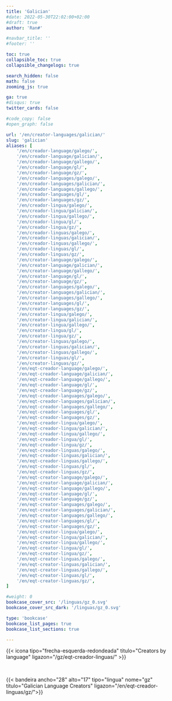 ```yaml
---
title: 'Galician'
#date: 2022-05-30T22:02:00+02:00
#draft: true
author: 'Ran#'

#navbar_title: ''
#footer: ''

toc: true
collapsible_toc: true
collapsible_changelogs: true

search_hidden: false
math: false
zooming_js: true

ga: true
#disqus: true
twitter_cards: false

#code_copy: false
#open_graph: false

url: '/en/creator-languages/galician/'
slug: 'galician'
aliases: [
    '/en/creador-language/galego/',
    '/en/creador-language/galician/',
    '/en/creador-language/gallego/',
    '/en/creador-language/gl/',
    '/en/creador-language/gz/',
    '/en/creador-languages/galego/',
    '/en/creador-languages/galician/',
    '/en/creador-languages/gallego/',
    '/en/creador-languages/gl/',
    '/en/creador-languages/gz/',
    '/en/creador-lingua/galego/',
    '/en/creador-lingua/galician/',
    '/en/creador-lingua/gallego/',
    '/en/creador-lingua/gl/',
    '/en/creador-lingua/gz/',
    '/en/creador-linguas/galego/',
    '/en/creador-linguas/galician/',
    '/en/creador-linguas/gallego/',
    '/en/creador-linguas/gl/',
    '/en/creador-linguas/gz/',
    '/en/creator-language/galego/',
    '/en/creator-language/galician/',
    '/en/creator-language/gallego/',
    '/en/creator-language/gl/',
    '/en/creator-language/gz/',
    '/en/creator-languages/galego/',
    '/en/creator-languages/galician/',
    '/en/creator-languages/gallego/',
    '/en/creator-languages/gl/',
    '/en/creator-languages/gz/',
    '/en/creator-lingua/galego/',
    '/en/creator-lingua/galician/',
    '/en/creator-lingua/gallego/',
    '/en/creator-lingua/gl/',
    '/en/creator-lingua/gz/',
    '/en/creator-linguas/galego/',
    '/en/creator-linguas/galician/',
    '/en/creator-linguas/gallego/',
    '/en/creator-linguas/gl/',
    '/en/creator-linguas/gz/',
    '/en/eqt-creador-language/galego/',
    '/en/eqt-creador-language/galician/',
    '/en/eqt-creador-language/gallego/',
    '/en/eqt-creador-language/gl/',
    '/en/eqt-creador-language/gz/',
    '/en/eqt-creador-languages/galego/',
    '/en/eqt-creador-languages/galician/',
    '/en/eqt-creador-languages/gallego/',
    '/en/eqt-creador-languages/gl/',
    '/en/eqt-creador-languages/gz/',
    '/en/eqt-creador-lingua/galego/',
    '/en/eqt-creador-lingua/galician/',
    '/en/eqt-creador-lingua/gallego/',
    '/en/eqt-creador-lingua/gl/',
    '/en/eqt-creador-lingua/gz/',
    '/en/eqt-creador-linguas/galego/',
    '/en/eqt-creador-linguas/galician/',
    '/en/eqt-creador-linguas/gallego/',
    '/en/eqt-creador-linguas/gl/',
    '/en/eqt-creador-linguas/gz/',
    '/en/eqt-creator-language/galego/',
    '/en/eqt-creator-language/galician/',
    '/en/eqt-creator-language/gallego/',
    '/en/eqt-creator-language/gl/',
    '/en/eqt-creator-language/gz/',
    '/en/eqt-creator-languages/galego/',
    '/en/eqt-creator-languages/galician/',
    '/en/eqt-creator-languages/gallego/',
    '/en/eqt-creator-languages/gl/',
    '/en/eqt-creator-languages/gz/',
    '/en/eqt-creator-lingua/galego/',
    '/en/eqt-creator-lingua/galician/',
    '/en/eqt-creator-lingua/gallego/',
    '/en/eqt-creator-lingua/gl/',
    '/en/eqt-creator-lingua/gz/',
    '/en/eqt-creator-linguas/galego/',
    '/en/eqt-creator-linguas/galician/',
    '/en/eqt-creator-linguas/gallego/',
    '/en/eqt-creator-linguas/gl/',
    '/en/eqt-creator-linguas/gz/',
]

#weight: 0
bookcase_cover_src: '/linguas/gz_0.svg'
bookcase_cover_src_dark: '/linguas/gz_0.svg'

type: 'bookcase'
bookcase_list_pages: true
bookcase_list_sections: true

---
```


{{< icona tipo="frecha-esquerda-redondeada" titulo="Creators by language" ligazon="/gz/eqt-creador-linguas/" >}}

<br>

{{< bandeira ancho="28" alto="17" tipo="lingua" nome="gz" titulo="Galician Language Creators" ligazon="/en/eqt-creador-linguas/gz/">}}
